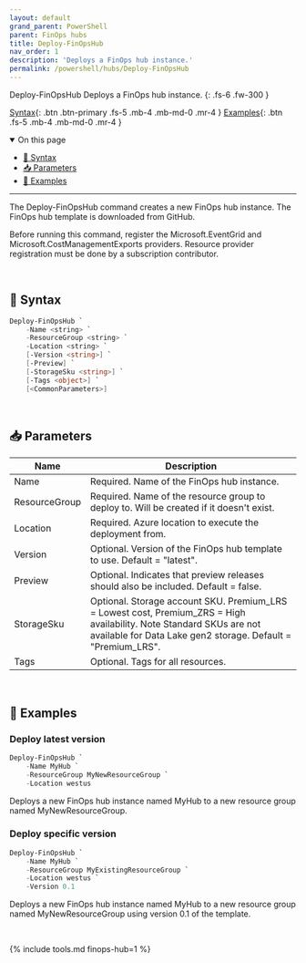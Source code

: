 ```yaml
---
layout: default
grand_parent: PowerShell
parent: FinOps hubs
title: Deploy-FinOpsHub
nav_order: 1
description: 'Deploys a FinOps hub instance.'
permalink: /powershell/hubs/Deploy-FinOpsHub
---
```


<span class="fs-9 d-block mb-4">Deploy-FinOpsHub</span>
Deploys a FinOps hub instance.
{: .fs-6 .fw-300 }

[Syntax](#-syntax){: .btn .btn-primary .fs-5 .mb-4 .mb-md-0 .mr-4 }
[Examples](#-examples){: .btn .fs-5 .mb-4 .mb-md-0 .mr-4 }

<details open markdown="1">
   <summary class="fs-2 text-uppercase">On this page</summary>

- [🧮 Syntax](#-syntax)
- [📥 Parameters](#-parameters)
- [🌟 Examples](#-examples)

</details>

---

The Deploy-FinOpsHub command creates a new FinOps hub instance. The FinOps hub template is downloaded from GitHub.

Before running this command, register the Microsoft.EventGrid and Microsoft.CostManagementExports providers. Resource provider registration must be done by a subscription contributor.

<br>

## 🧮 Syntax

```powershell
Deploy-FinOpsHub `
    -Name <string> `
    -ResourceGroup <string> `
    -Location <string> `
    [-Version <string>] `
    [-Preview] `
    [-StorageSku <string>] `
    [-Tags <object>] `
    [<CommonParameters>]
```

<br>

## 📥 Parameters

| Name          | Description                                                                                                                                                                          |
| ------------- | ------------------------------------------------------------------------------------------------------------------------------------------------------------------------------------ |
| Name          | Required. Name of the FinOps hub instance.                                                                                                                                           |
| ResourceGroup | Required. Name of the resource group to deploy to. Will be created if it doesn't exist.                                                                                              |
| Location      | Required. Azure location to execute the deployment from.                                                                                                                             |
| Version       | Optional. Version of the FinOps hub template to use. Default = "latest".                                                                                                             |
| Preview       | Optional. Indicates that preview releases should also be included. Default = false.                                                                                                  |
| StorageSku    | Optional. Storage account SKU. Premium_LRS = Lowest cost, Premium_ZRS = High availability. Note Standard SKUs are not available for Data Lake gen2 storage. Default = "Premium_LRS". |
| Tags          | Optional. Tags for all resources.                                                                                                                                                    |

<br>

## 🌟 Examples

### Deploy latest version

```powershell
Deploy-FinOpsHub `
    -Name MyHub `
    -ResourceGroup MyNewResourceGroup `
    -Location westus
```

Deploys a new FinOps hub instance named MyHub to a new resource group named MyNewResourceGroup.

### Deploy specific version

```powershell
Deploy-FinOpsHub `
    -Name MyHub `
    -ResourceGroup MyExistingResourceGroup `
    -Location westus `
    -Version 0.1
```

Deploys a new FinOps hub instance named MyHub to a new resource group named MyNewResourceGroup using version 0.1 of the template.

<br>

{% include tools.md finops-hub=1 %}
